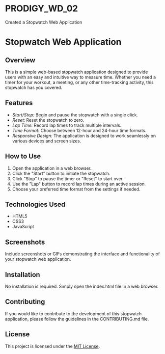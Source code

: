 # PRODIGY_WD_02
Created a Stopwatch Web Application 

# Stopwatch Web Application

## Overview

This is a simple web-based stopwatch application designed to provide users with an easy and intuitive way to measure time. Whether you need a timer for your workout, a meeting, or any other time-tracking activity, this stopwatch has you covered.

## Features

- *Start/Stop:* Begin and pause the stopwatch with a single click.
- *Reset:* Reset the stopwatch to zero.
- *Lap Time:* Record lap times to track multiple intervals.
- *Time Format:* Choose between 12-hour and 24-hour time formats.
- *Responsive Design:* The application is designed to work seamlessly on various devices and screen sizes.

## How to Use

1. Open the application in a web browser.
2. Click the "Start" button to initiate the stopwatch.
3. Click "Stop" to pause the timer or "Reset" to start over.
4. Use the "Lap" button to record lap times during an active session.
5. Choose your preferred time format from the settings if needed.

## Technologies Used

- HTML5
- CSS3
- JavaScript

## Screenshots

Include screenshots or GIFs demonstrating the interface and functionality of your stopwatch web application.

## Installation

No installation is required. Simply open the index.html file in a web browser.

## Contributing

If you would like to contribute to the development of this stopwatch application, please follow the guidelines in the CONTRIBUTING.md file.

## License

This project is licensed under the [MIT License](LICENSE).
